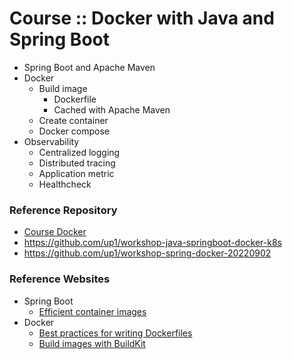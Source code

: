 # Course :: Docker with Java and Spring Boot
* Spring Boot and Apache Maven
* Docker
  * Build image
    * Dockerfile
    * Cached with Apache Maven
  * Create container
  * Docker compose
* Observability
  * Centralized logging
  * Distributed tracing
  * Application metric
  * Healthcheck


### Reference Repository
* [Course Docker](https://github.com/up1/course-introduction-docker)
* https://github.com/up1/workshop-java-springboot-docker-k8s
* https://github.com/up1/workshop-spring-docker-20220902


### Reference Websites
* Spring Boot
  * [Efficient container images](https://docs.spring.io/spring-boot/docs/current/reference/html/container-images.html#container-images.efficient-images)
* Docker
  * [Best practices for writing Dockerfiles](https://docs.docker.com/develop/develop-images/dockerfile_best-practices/)
  * [Build images with BuildKit](https://docs.docker.com/develop/develop-images/build_enhancements/)
